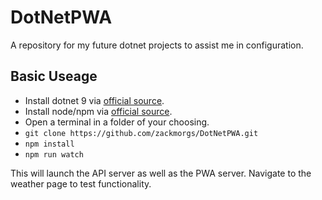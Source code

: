 # DotNetPWA
A repository for my future dotnet projects to assist me in configuration.

## Basic Useage
- Install dotnet 9 via [official source](https://dotnet.microsoft.com/en-us/download). 
- Install node/npm via [official source](https://nodejs.org/en).
- Open a terminal in a folder of your choosing.
- `git clone https://github.com/zackmorgs/DotNetPWA.git`
- `npm install`
- `npm run watch`

This will launch the API server as well as the PWA server. Navigate to the weather page to test functionality.
